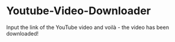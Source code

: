 # Youtube-Video-Downloader
Input the link of the YouTube video and voilà - the video has been downloaded!

